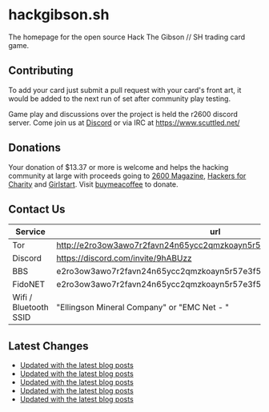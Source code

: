 # hackgibson.sh
The homepage for the open source Hack The Gibson // SH trading card game.


## Contributing

To add your card just submit a pull request with your card's front art, it would be added to the next run of set after community play testing.

Game play and discussions over the project is held the r2600 discord server. Come join us at [Discord](https://discord.com/invite/9hABUzz) or via IRC at https://www.scuttled.net/


## Donations

Your donation of $13.37 or more is welcome and helps the hacking community at large with proceeds going to [2600 Magazine](https://2600.com/), [Hackers for Charity](https://hackersforcharity.org) and [Girlstart](https://girlstart.org).  Visit [buymeacoffee](https://www.buymeacoffee.com/hackgibson.sh) to donate.


## Contact Us

Service | url
-|-
Tor | http://e2ro3ow3awo7r2favn24n65ycc2qmzkoayn5r57e3f56nvjwdcgg32ad.onion
Discord | https://discord.com/invite/9hABUzz
BBS | e2ro3ow3awo7r2favn24n65ycc2qmzkoayn5r57e3f56nvjwdcgg32ad.onion:23
FidoNET | e2ro3ow3awo7r2favn24n65ycc2qmzkoayn5r57e3f56nvjwdcgg32ad.onion:24554
Wifi / Bluetooth SSID | "Ellingson Mineral Company" or "EMC Net - <fidonet address>"

## Latest Changes
<!-- BLOG-POST-LIST:START -->
- [Updated with the latest blog posts](https://github.com/DFW2600/hackgibson.sh/commit/547fa02f9152eb4019f444cb96b2a6c0d32ad9e3)
- [Updated with the latest blog posts](https://github.com/DFW2600/hackgibson.sh/commit/d314d2b1ca5111e65ef8ba8b6f2c5bdb6f1af13b)
- [Updated with the latest blog posts](https://github.com/DFW2600/hackgibson.sh/commit/bc6d5dabec55f51811900d3416a91dc6a43d6c95)
- [Updated with the latest blog posts](https://github.com/DFW2600/hackgibson.sh/commit/726f9624155624700aef722c2b1c715b1d8866a2)
- [Updated with the latest blog posts](https://github.com/DFW2600/hackgibson.sh/commit/7d2e7eed813968eff9fbe58b18376131a74aa643)
<!-- BLOG-POST-LIST:END -->
